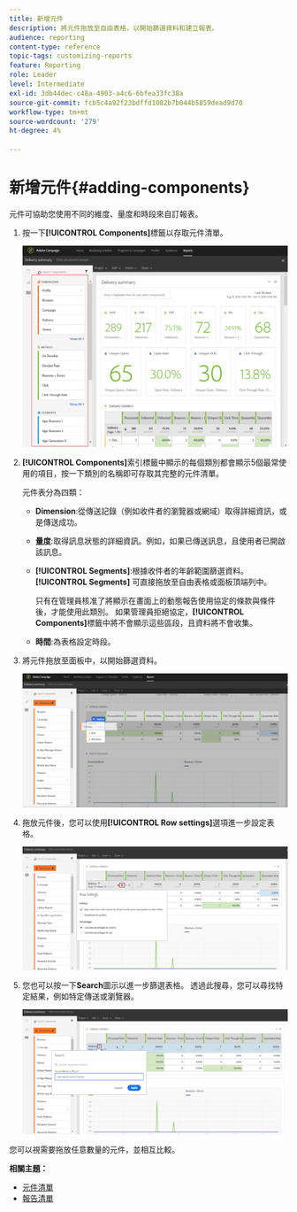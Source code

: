 ```yaml
---
title: 新增元件
description: 將元件拖放至自由表格，以開始篩選資料和建立報表。
audience: reporting
content-type: reference
topic-tags: customizing-reports
feature: Reporting
role: Leader
level: Intermediate
exl-id: 3db44dec-c48a-4903-a4c6-6bfea33fc38a
source-git-commit: fcb5c4a92f23bdffd1082b7b044b5859dead9d70
workflow-type: tm+mt
source-wordcount: '279'
ht-degree: 4%

---
```


# 新增元件{#adding-components}

元件可協助您使用不同的維度、量度和時段來自訂報表。

1. 按一下&#x200B;**[!UICONTROL Components]**&#x200B;標籤以存取元件清單。

   ![](assets/dynamic_report_components.png)

1. **[!UICONTROL Components]**&#x200B;索引標籤中顯示的每個類別都會顯示5個最常使用的項目，按一下類別的名稱即可存取其完整的元件清單。

   元件表分為四類：

   * **Dimension**:從傳送記錄（例如收件者的瀏覽器或網域）取得詳細資訊，或是傳送成功。
   * **量度**:取得訊息狀態的詳細資訊。例如，如果已傳送訊息，且使用者已開啟該訊息。
   * **[!UICONTROL Segments]**:根據收件者的年齡範圍篩選資料。**[!UICONTROL Segments]** 可直接拖放至自由表格或面板頂端列中。

      只有在管理員核准了將顯示在畫面上的動態報告使用協定的條款與條件後，才能使用此類別。 如果管理員拒絕協定，**[!UICONTROL Components]**&#x200B;標籤中將不會顯示這些區段，且資料將不會收集。

   * **時間**:為表格設定時段。

1. 將元件拖放至面板中，以開始篩選資料。

   ![](assets/dynamic_report_components_2.png)

1. 拖放元件後，您可以使用&#x200B;**[!UICONTROL Row settings]**&#x200B;選項進一步設定表格。

   ![](assets/dynamic_report_components_3.png)

1. 您也可以按一下&#x200B;**Search**&#x200B;圖示以進一步篩選表格。 透過此搜尋，您可以尋找特定結果，例如特定傳送或瀏覽器。

   ![](assets/dynamic_report_components_4.png)

您可以視需要拖放任意數量的元件，並相互比較。

**相關主題：**

* [元件清單](../../reporting/using/list-of-components-.md)
* [報告清單](../../reporting/using/defining-the-report-period.md)
